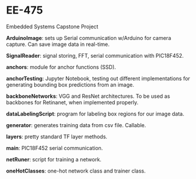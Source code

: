 # EE-475
Embedded Systems Capstone Project

**ArduinoImage**: sets up Serial communication w/Arduino for camera capture. Can save image data in real-time.

**SignalReader**: signal storing, FFT, serial communication with PIC18F452.

**anchors**: module for anchor functions (SSD).

**anchorTesting**: Jupyter Notebook, testing out different implementations for generating bounding box predictions from an image.

**backboneNetworks**: VGG and ResNet architectures. To be used as backbones for Retinanet, when implemented properly.

**dataLabelingScript**: program for labeling box regions for our image data.

**generator**: generates training data from csv file. Callable.

**layers**: pretty standard TF layer methods.

**main**: PIC18F452 serial communication.

**netRuner**: script for training a network.

**oneHotClasses**: one-hot network class and trainer class.
